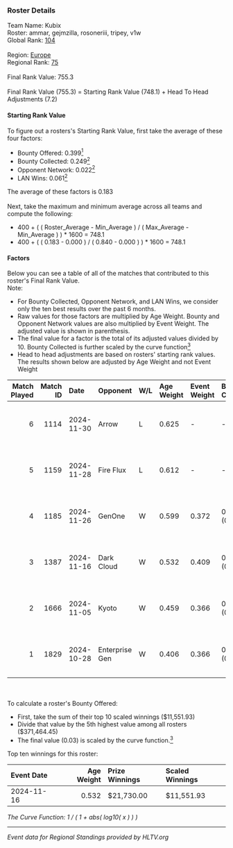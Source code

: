 ### Roster Details<br />
Team Name: Kubix<br />
Roster: ammar, gejmzilla, rosoneriii, tripey, v1w<br />
Global Rank: [104](../../standings_global_2025_02_24.md)<br />
<br />
Region: [Europe]( ../../standings_europe_2025_02_24.md)<br />
Regional Rank: [75]( ../../standings_europe_2025_02_24.md)<br />
<br />
Final Rank Value:  755.3<br />
<br />
Final Rank Value (755.3) = Starting Rank Value (748.1) + Head To Head Adjustments (7.2)<br />

#### Starting Rank Value<br />
To figure out a rosters's Starting Rank Value, first take the average of these four factors:<br />
- Bounty Offered: 0.399[<sup>1</sup>](#table2)
- Bounty Collected: 0.249[<sup>2</sup>](#table1)
- Opponent Network: 0.022[<sup>2</sup>](#table1)
- LAN Wins: 0.061[<sup>2</sup>](#table1)

The average of these factors is 0.183<br />
<br />
Next, take the maximum and minimum average across all teams and compute the following:<br />
- 400 + ( ( Roster_Average - Min_Average ) / ( Max_Average - Min_Average ) ) * 1600 = 748.1
- 400 + ( ( 0.183 - 0.000 ) / ( 0.840 - 0.000 ) ) * 1600 = 748.1


#### Factors<br />
Below you can see a table of all of the matches that contributed to this roster's Final Rank Value.<br />
Note:<br />

- For Bounty Collected, Opponent Network, and LAN Wins, we consider only the ten best results over the past 6 months.
- Raw values for those factors are multiplied by Age Weight. Bounty and Opponent Network values are also multiplied by Event Weight. The adjusted value is shown in parenthesis.
- The final value for a factor is the total of its adjusted values divided by 10. Bounty Collected is further scaled by the curve function[<sup>3</sup>](#curveFunction)
- Head to head adjustments are based on rosters' starting rank values. The results shown below are adjusted by Age Weight and not Event Weight
<span id="table1"></span><br />


| Match Played | Match ID | Date       | Opponent       | W/L | Age Weight | Event Weight | Bounty Collected | Opponent Network | LAN Wins  | H2H Adj. | Roster                                    |
| -: | -: | :- | :- | :- | :- | :- | :- | :- | :- | -: | :- |
|            6 |     1114 | 2024-11-30 | Arrow          | L   | 0.625      | -            | -                | -                | -         |    -9.83 | ammar, gejmzilla, rosoneriii, tripey, v1w |
|            5 |     1159 | 2024-11-28 | Fire Flux      | L   | 0.612      | -            | -                | -                | -         |    -8.15 | ammar, gejmzilla, rosoneriii, tripey, v1w |
|            4 |     1185 | 2024-11-26 | GenOne         | W   | 0.599      | 0.372        | 0.008 (0.002)    | 0.573 (0.128)    | 0 (0.000) |     8.68 | ammar, gejmzilla, rosoneriii, tripey, v1w |
|            3 |     1387 | 2024-11-16 | Dark Cloud     | W   | 0.532      | 0.409        | 0.027 (0.006)    | 0.412 (0.090)    | 1 (0.532) |     8.51 | ammar, gejmzilla, rosoneriii, tripey, v1w |
|            2 |     1666 | 2024-11-05 | Kyoto          | W   | 0.459      | 0.366        | 0.011 (0.002)    | 0.025 (0.004)    | 0 (0.000) |     5.20 | ammar, gejmzilla, rosoneriii, tripey, v1w |
|            1 |     1829 | 2024-10-28 | Enterprise Gen | W   | 0.406      | 0.366        | 0.001 (0.000)    | 0.000 (0.000)    | 0 (0.000) |     2.76 | ammar, gejmzilla, rosoneriii, tripey, v1w |

<br />
<span id="table2"></span><br />
To calculate a roster's Bounty Offered:<br />

- First, take the sum of their top 10 scaled winnings ($11,551.93)
- Divide that value by the 5th highest value among all rosters ($371,464.45)
- The final value (0.03) is scaled by the curve function.[<sup>3</sup>](#curveFunction)

Top ten winnings for this roster:<br />

| Event Date | Age Weight | Prize Winnings | Scaled Winnings |
| :- | -: | :- | :- |
| 2024-11-16 |      0.532 | $21,730.00     | $11,551.93      |


<span id="curveFunction"></span>_The Curve Function: 1 / ( 1 + abs( log10( x ) ) )_<br />

---
_Event data for Regional Standings provided by HLTV.org_<br />
